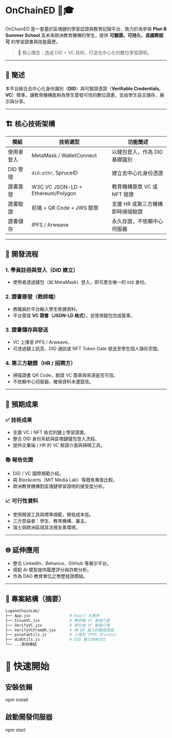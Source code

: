 # OnChainED 🔗🎓

OnChainED 是一套基於區塊鏈的學習認證與教育記錄平台，致力於為參與 **Plan B Summer School** 及未來歐洲教育機構的學生，提供 **可驗證、可持久、具國際認可** 的學習證書與技能履歷。

> 🔐 核心理念：透過 DID + VC 技術，打造去中心化的數位學習證明。

---

## 📌 簡述

本平台結合去中心化身份識別（**DID**）與可驗證憑證（**Verifiable Credentials, VC**）標準，讓教育機構能夠為學生簽發可信的數位證書，並由學生自主儲存、展示與分享。

---

## 🏗️ 核心技術架構

| 模組         | 技術選型                         | 功能簡述                                 |
|--------------|----------------------------------|------------------------------------------|
| 使用者登入   | MetaMask / WalletConnect         | 以錢包登入，作為 DID 基礎識別           |
| DID 管理     | `did:ethr`, SpruceID             | 建立去中心化身份憑證                     |
| 證書簽發     | W3C VC JSON-LD + Ethereum/Polygon| 教育機構簽章 VC 或 NFT 發證              |
| 證書驗證     | 前端 + QR Code + JWS 驗章         | 支援 HR 或第三方機構即時掃描驗證         |
| 證書儲存     | IPFS / Arweave                   | 永久存證，不依賴中心伺服器               |

---

## 🔧 開發流程

### 1. 學員註冊與登入（DID 建立）

- 使用者透過錢包（如 MetaMask）登入，即可產生唯一的 `DID` 身份。

### 2. 證書簽發（教師端）

- 教職員於平台輸入學生修課資料。
- 平台簽發 **VC 證書（JSON-LD 格式）**，並使用錢包完成簽章。

### 3. 證書儲存與發送

- VC 上傳至 IPFS / Arweave。
- 可透過鏈上訊息、DID 通訊或 NFT Token Gate 發送至學生個人儲存空間。

### 4. 第三方驗證（HR / 招聘方）

- 掃描證書 QR Code，驗證 VC 簽章與來源是否可信。
- 不依賴中心伺服器，確保資料未遭竄改。

---

## 🎯 預期成果

### ✅ 技術成果

- 支援 VC / NFT 格式的鏈上學習證書。
- 整合 DID 身份系統與區塊鏈錢包登入流程。
- 提供企業端 / HR 的 VC 驗證介面與掃碼工具。

### 📚 報告佐證

- DID / VC 國際規範介紹。
- 與 Blockcerts（MIT Media Lab）等既有專案比較。
- 歐洲教育機構對區塊鏈學習證明的接受度分析。

### 📈 可行性資料

- 使用開源工具與標準規範，開發成本低。
- 三方受益者：學生、教育機構、雇主。
- 瑞士與歐洲區域具法規友善環境。

---

## 🌐 延伸應用

- 整合 LinkedIn、Behance、GitHub 等展示平台。
- 搭配 AI 模型提供履歷評分與詐欺分析。
- 作為 DAO 教育單位之學歷發證模組。

---

## 📂 專案結構（摘要）

```bash
LuganoChainLab/
├── App.jsx                 # React 主應用
├── IssueVC.jsx             # 教師端 VC 簽發介面
├── VerifyVC.jsx            # 學生端 VC 驗證介面
├── VerifyVCFromQR.jsx      # 掃 QR 進入的驗證頁面
├── pinataUtils.js          # 上傳至 IPFS（Pinata）
├── didUtils.js             # DID 建立與格式化
└── ...其他模組
```

# 🚀 快速開始
## 安裝依賴
npm install

## 啟動開發伺服器
npm start
